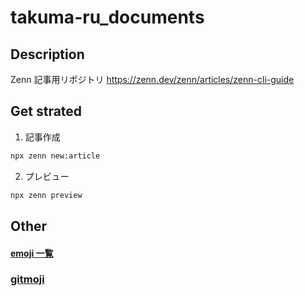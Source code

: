 # takuma-ru_documents

## Description

Zenn 記事用リポジトリ
https://zenn.dev/zenn/articles/zenn-cli-guide

## Get strated

1. 記事作成

```bash
npx zenn new:article
```

2. プレビュー

```bash
npx zenn preview
```

## Other

#### [emoji 一覧](https://lets-emoji.com/emojilist/)

### [gitmoji](https://gitmoji.dev/)
